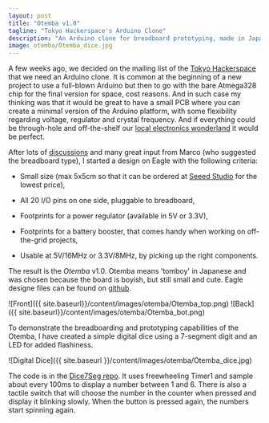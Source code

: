 ```yaml
---
layout: post
title: "Otemba v1.0"
tagline: "Tokyo Hackerspace's Arduino Clone"
description: "An Arduino clone for breadboard prototyping, made in Japan."
image: otemba/Otemba_dice.jpg
---
```


A few weeks ago, we decided on the mailing list of the [Tokyo Hackerspace](http://www.tokyohackerspace.org) that we need an Arduino clone.
It is common at the beginning of a new project to use a full-blown Arduino but then to go with the bare Atmega328 chip for the final version for space, cost reasons.
And in such case my thinking was that it would be great to have a small PCB where you can create a minimal version of the Arduino platform, with some flexibility
regarding voltage, regulator and crystal frequency. And if everything could be through-hole and off-the-shelf our [local electronics wonderland](http://www.akizukidenshi.com/)
it would be perfect.

After lots of [discussions](https://groups.google.com/d/topic/tokyohackerspace/dlDaHFsToPs/discussion) and many great input from Marco (who suggested the breadboard type),
I started a design on Eagle with the following criteria:

* Small size (max 5x5cm so that it can be ordered at [Seeed Studio](http://www.seeedstudio.com/) for the lowest price),

* All 20 I/O pins on one side, pluggable to breadboard,

* Footprints for a power regulator (available in 5V or 3.3V),

* Footprints for a battery booster, that comes handy when working on off-the-grid projects,

* Usable at 5V/16MHz or 3.3V/8MHz, by picking up the right components.

The result is the _Otemba_ v1.0. Otemba means 'tomboy' in Japanese and was chosen because the board is boyish, but still small and cute. Eagle designe files can be found on [github](https://github.com/TokyoHackerspace/Otemba).

![Front]({{ site.baseurl}}/content/images/otemba/Otemba_top.png)
![Back]({{ site.baseurl}}/content/images/otemba/Otemba_bot.png)

To demonstrate the breadboarding and prototyping capabilities of the Otemba, I have created a simple digital dice using a 7-segment digit and an LED for added flashiness.

![Digital Dice]({{ site.baseurl }}/content/images/otemba/Otemba_dice.jpg)

The code is in the [Dice7Seg repo](https://github.com/TokyoHackerspace/Dice7Seg). It uses freewheeling Timer1 and sample about every 100ms to display a number between 1 and 6. There is also a tactile switch that will choose the number in the counter when pressed and display it blinking slowly. When the button is pressed again, the numbers start spinning again.
